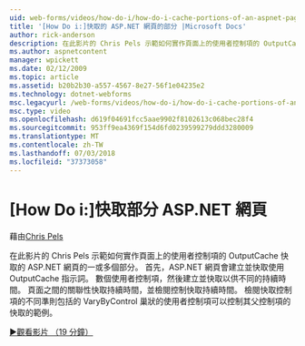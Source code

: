 ```yaml
---
uid: web-forms/videos/how-do-i/how-do-i-cache-portions-of-an-aspnet-page
title: '[How Do i:]快取的 ASP.NET 網頁的部分 |Microsoft Docs'
author: rick-anderson
description: 在此影片的 Chris Pels 示範如何實作頁面上的使用者控制項的 OutputCache 快取的 ASP.NET 網頁的一或多個部分。 首先，...
ms.author: aspnetcontent
manager: wpickett
ms.date: 02/12/2009
ms.topic: article
ms.assetid: b20b2b30-a557-4567-8e27-56f1e04235e2
ms.technology: dotnet-webforms
msc.legacyurl: /web-forms/videos/how-do-i/how-do-i-cache-portions-of-an-aspnet-page
msc.type: video
ms.openlocfilehash: d619f04691fcc5aae9902f8102613c068bec28f4
ms.sourcegitcommit: 953ff9ea4369f154d6fd0239599279ddd3280009
ms.translationtype: MT
ms.contentlocale: zh-TW
ms.lasthandoff: 07/03/2018
ms.locfileid: "37373058"
---
```

<a name="how-do-i-cache-portions-of-an-aspnet-page"></a>[How Do i:]快取部分 ASP.NET 網頁
====================
藉由[Chris Pels](https://twitter.com/chrispels)

在此影片的 Chris Pels 示範如何實作頁面上的使用者控制項的 OutputCache 快取的 ASP.NET 網頁的一或多個部分。 首先，ASP.NET 網頁會建立並快取使用 OutputCache 指示詞。 數個使用者控制項，然後建立並快取以供不同的持續時間。 頁面之間的關聯性快取持續時間，並檢閱控制快取持續時間。 檢閱快取控制項的不同準則包括的 VaryByControl 巢狀的使用者控制項可以控制其父控制項的快取的範例。

[&#9654;觀看影片 （19 分鐘）](https://channel9.msdn.com/Blogs/ASP-NET-Site-Videos/how-do-i-cache-portions-of-an-aspnet-page)
